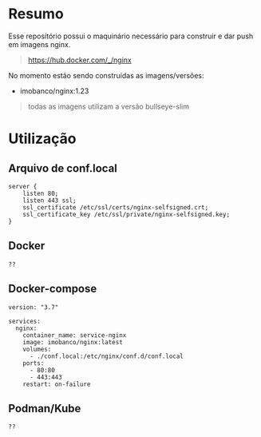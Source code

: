 # Resumo
Esse repositório possui o maquinário necessário para construir e dar push em imagens nginx.

> https://hub.docker.com/_/nginx

No momento estão sendo construídas as imagens/versões:
- imobanco/nginx:1.23

> todas as imagens utilizam a versão bullseye-slim

# Utilização

## Arquivo de conf.local
```
server {
    listen 80;
    listen 443 ssl;
    ssl_certificate /etc/ssl/certs/nginx-selfsigned.crt;
    ssl_certificate_key /etc/ssl/private/nginx-selfsigned.key;
}
```

## Docker
```shell
??
```

## Docker-compose
```
version: "3.7"

services:
  nginx:
    container_name: service-nginx
    image: imobanco/nginx:latest
    volumes:
      - ./conf.local:/etc/nginx/conf.d/conf.local
    ports:
      - 80:80
      - 443:443
    restart: on-failure
```

## Podman/Kube
```
??
```
